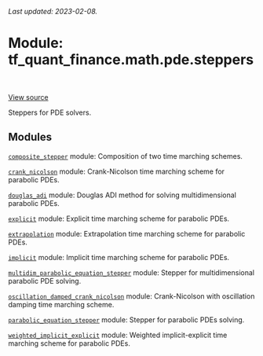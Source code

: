 <!--
This file is generated by a tool. Do not edit directly.
For open-source contributions the docs will be updated automatically.
-->

*Last updated: 2023-02-08.*

<div itemscope itemtype="http://developers.google.com/ReferenceObject">
<meta itemprop="name" content="tf_quant_finance.math.pde.steppers" />
<meta itemprop="path" content="Stable" />
</div>

# Module: tf_quant_finance.math.pde.steppers

<!-- Insert buttons and diff -->

<table class="tfo-notebook-buttons tfo-api" align="left">
</table>

<a target="_blank" href="https://github.com/google/tf-quant-finance/blob/master/tf_quant_finance/math/pde/steppers/__init__.py">View source</a>



Steppers for PDE solvers.



## Modules

[`composite_stepper`](../../../tf_quant_finance/math/pde/steppers/composite_stepper.md) module: Composition of two time marching schemes.

[`crank_nicolson`](../../../tf_quant_finance/math/pde/steppers/crank_nicolson.md) module: Crank-Nicolson time marching scheme for parabolic PDEs.

[`douglas_adi`](../../../tf_quant_finance/math/pde/steppers/douglas_adi.md) module: Douglas ADI method for solving multidimensional parabolic PDEs.

[`explicit`](../../../tf_quant_finance/math/pde/steppers/explicit.md) module: Explicit time marching scheme for parabolic PDEs.

[`extrapolation`](../../../tf_quant_finance/math/pde/steppers/extrapolation.md) module: Extrapolation time marching scheme for parabolic PDEs.

[`implicit`](../../../tf_quant_finance/math/pde/steppers/implicit.md) module: Implicit time marching scheme for parabolic PDEs.

[`multidim_parabolic_equation_stepper`](../../../tf_quant_finance/math/pde/steppers/multidim_parabolic_equation_stepper.md) module: Stepper for multidimensional parabolic PDE solving.

[`oscillation_damped_crank_nicolson`](../../../tf_quant_finance/math/pde/steppers/oscillation_damped_crank_nicolson.md) module: Crank-Nicolson with oscillation damping time marching scheme.

[`parabolic_equation_stepper`](../../../tf_quant_finance/math/pde/steppers/parabolic_equation_stepper.md) module: Stepper for parabolic PDEs solving.

[`weighted_implicit_explicit`](../../../tf_quant_finance/math/pde/steppers/weighted_implicit_explicit.md) module: Weighted implicit-explicit time marching scheme for parabolic PDEs.

